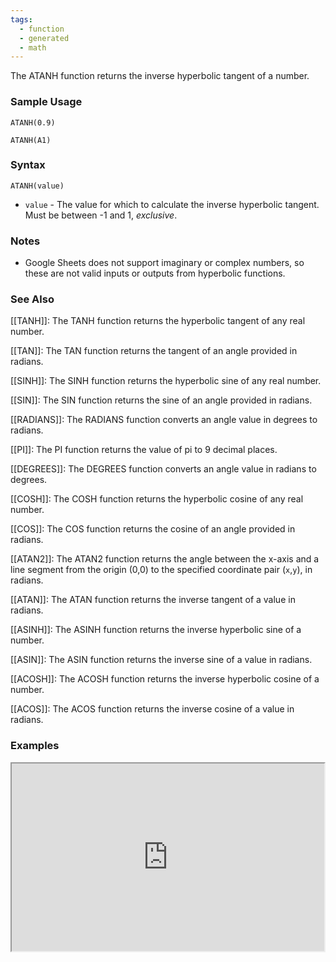 ```yaml
---
tags:
  - function
  - generated
  - math
---
```


The ATANH function returns the inverse hyperbolic tangent of a number.

### Sample Usage

`ATANH(0.9)`

`ATANH(A1)`

### Syntax

`ATANH(value)`

* `value` - The value for which to calculate the inverse hyperbolic tangent. Must be between -1 and 1, *exclusive*.

### Notes

* Google Sheets does not support imaginary or complex numbers, so these are not valid inputs or outputs from hyperbolic functions.

### See Also

[[TANH]]: The TANH function returns the hyperbolic tangent of any real number.

[[TAN]]: The TAN function returns the tangent of an angle provided in radians.

[[SINH]]: The SINH function returns the hyperbolic sine of any real number.

[[SIN]]: The SIN function returns the sine of an angle provided in radians.

[[RADIANS]]: The RADIANS function converts an angle value in degrees to radians.

[[PI]]: The PI function returns the value of pi to 9 decimal places.

[[DEGREES]]: The DEGREES function converts an angle value in radians to degrees.

[[COSH]]: The COSH function returns the hyperbolic cosine of any real number.

[[COS]]: The COS function returns the cosine of an angle provided in radians.

[[ATAN2]]: The ATAN2 function returns the angle between the x-axis and a line segment from the origin (0,0) to the specified coordinate pair (`x`,`y`), in radians.

[[ATAN]]: The ATAN function returns the inverse tangent of a value in radians.

[[ASINH]]: The ASINH function returns the inverse hyperbolic sine of a number.

[[ASIN]]: The ASIN function returns the inverse sine of a value in radians.

[[ACOSH]]: The ACOSH function returns the inverse hyperbolic cosine of a number.

[[ACOS]]: The ACOS function returns the inverse cosine of a value in radians.

### Examples

<iframe height="300" src="https://docs.google.com/spreadsheet/pub?key=0As3tAuweYU9QdG1tTm90aEJ5b09MbUdHTnZnd2lETWc&amp;output=html" width="500"></iframe>